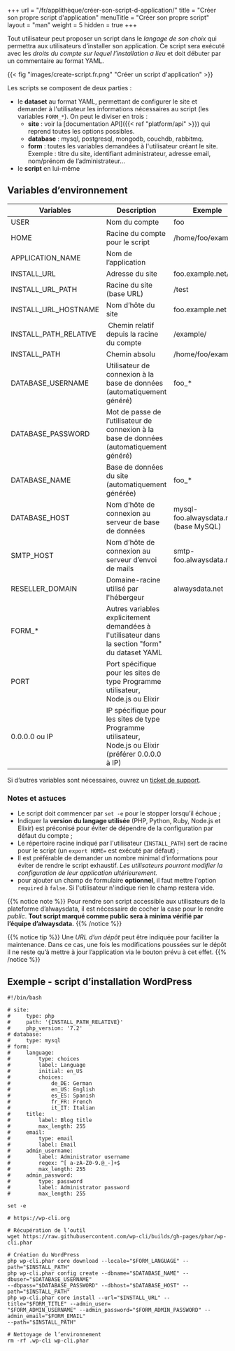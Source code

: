 +++
url = "/fr/applithèque/créer-son-script-d-application/"
title = "Créer son propre script d'application"
menuTitle = "Créer son propre script"
layout = "man"
weight = 5
hidden = true
+++

Tout utilisateur peut proposer un script dans le *langage de son choix* qui permettra aux utilisateurs d’installer son application. Ce script sera exécuté avec les *droits du compte sur lequel l’installation a lieu* et doit débuter par un commentaire au format YAML.

{{< fig "images/create-script.fr.png" "Créer un script d'application" >}}

Les scripts se composent de deux parties :

* le **dataset** au format YAML, permettant de configurer le site et demander à l'utilisateur les informations nécessaires au script (les variables `FORM_*`). On peut le diviser en trois :
    * **site** : voir la [documentation API]({{< ref "platform/api" >}}) qui reprend toutes les options possibles.
    * **database** : mysql, postgresql, mongodb, couchdb, rabbitmq.
    * **form** : toutes les variables demandées à l'utilisateur créant le site. Exemple : titre du site, identifiant administrateur, adresse email, nom/prénom de l’administrateur...
* le **script** en lui-même


## Variables d’environnement

| Variables               | Description                                                                                           | Exemple                               |
|-------------------------|-------------------------------------------------------------------------------------------------------|---------------------------------------|
| USER                    | Nom du compte                                                                                         | foo                                   |
| HOME                    | Racine du compte pour le script                                                                       | /home/foo/example/                    |
| APPLICATION\_NAME       | Nom de l’application                                                                                  |                                       |
| INSTALL\_URL            | Adresse du site                                                                                       | foo.example.net/test                  |
| INSTALL\_URL\_PATH      | Racine du site (base URL)                                                                             | /test                                 |
| INSTALL\_URL\_HOSTNAME  | Nom d’hôte du site                                                                                    | foo.example.net                       |
| INSTALL\_PATH\_RELATIVE |  Chemin relatif depuis la racine du compte                                                            | /example/                             |
| INSTALL\_PATH           | Chemin absolu                                                                                         | /home/foo/example/                    |
| DATABASE\_USERNAME      | Utilisateur de connexion à la base de données (automatiquement généré)                                | foo\_\*                               |
| DATABASE\_PASSWORD      | Mot de passe de l’utilisateur de connexion à la base de données (automatiquement généré)              |                                       |
| DATABASE\_NAME          | Base de données du site (automatiquement générée)                                                     | foo\_\*                               |
| DATABASE\_HOST          | Nom d’hôte de connexion au serveur de base de données                                                 | mysql-foo.alwaysdata.net (base MySQL) |
| SMTP\_HOST              | Nom d’hôte de connexion au serveur d’envoi de mails                                                   | smtp-foo.alwaysdata.net               |
| RESELLER\_DOMAIN        | Domaine-racine utilisé par l'hébergeur                                                                | alwaysdata.net                        |
| FORM\_\*                | Autres variables explicitement demandées à l'utilisateur dans la section "form" du dataset YAML       |                                       |
| PORT                    | Port spécifique pour les sites de type Programme utilisateur, Node.js ou Elixir                       |                                       |
| 0.0.0.0 ou IP           | IP spécifique pour les sites de type Programme utilisateur, Node.js ou Elixir (préférer 0.0.0.0 à IP) |                                       |

Si d’autres variables sont nécessaires, ouvrez un [ticket de support](https://admin.alwaysdata.com/support/add/).


### Notes et astuces

* Le script doit commencer par `set -e` pour le stopper lorsqu’il échoue ;
* Indiquer la **version du langage utilisée** (PHP, Python, Ruby, Node.js et Elixir) est préconisé pour éviter de dépendre de la configuration par défaut du compte ;
* Le répertoire racine indiqué par l'utilisateur (`INSTALL_PATH`) sert de racine pour le script (un `export HOME=` est exécuté par défaut) ;
* Il est préférable de demander un nombre minimal d’informations pour éviter de rendre le script exhaustif. _Les utilisateurs pourront modifier la configuration de leur application ultérieurement._
* pour ajouter un champ de formulaire **optionnel**, il faut mettre l'option `required` à `false`. Si l'utilisateur n'indique rien le champ restera vide.

{{% notice note %}}
Pour rendre son script accessible aux utilisateurs de la plateforme d’alwaysdata, il est nécessaire de cocher la case pour le rendre _public_. **Tout script marqué comme public sera à minima vérifié par l’équipe d’alwaysdata.**
{{% /notice %}}

{{% notice tip %}}
Une _URL d’un dépôt_ peut être indiquée pour faciliter la maintenance. Dans ce cas, une fois les modifications poussées sur le dépôt il ne reste qu’à mettre à jour l’application via le bouton prévu à cet effet.
{{% /notice %}}

## Exemple - script d’installation WordPress

```
#!/bin/bash

# site:
#     type: php
#     path: '{INSTALL_PATH_RELATIVE}'
#     php_version: '7.2'
# database:
#     type: mysql
# form:
#     language:
#         type: choices
#         label: Language
#         initial: en_US
#         choices:
#             de_DE: German
#             en_US: English
#             es_ES: Spanish
#             fr_FR: French
#             it_IT: Italian
#     title:
#         label: Blog title
#         max_length: 255
#     email:
#         type: email
#         label: Email
#     admin_username:
#         label: Administrator username
#         regex: ^[ a-zA-Z0-9.@_-]+$
#         max_length: 255
#     admin_password:
#         type: password
#         label: Administrator password
#         max_length: 255

set -e

# https://wp-cli.org

# Récupération de l’outil
wget https://raw.githubusercontent.com/wp-cli/builds/gh-pages/phar/wp-cli.phar

# Création du WordPress
php wp-cli.phar core download --locale="$FORM_LANGUAGE" --path="$INSTALL_PATH"
php wp-cli.phar config create --dbname="$DATABASE_NAME" --dbuser="$DATABASE_USERNAME"
--dbpass="$DATABASE_PASSWORD" --dbhost="$DATABASE_HOST" --path="$INSTALL_PATH"
php wp-cli.phar core install --url="$INSTALL_URL" --title="$FORM_TITLE" --admin_user=
"$FORM_ADMIN_USERNAME" --admin_password="$FORM_ADMIN_PASSWORD" --admin_email="$FORM_EMAIL"
--path="$INSTALL_PATH"

# Nettoyage de l’environnement
rm -rf .wp-cli wp-cli.phar
```
